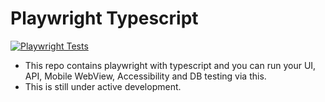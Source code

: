 # Playwright Typescript

[![Playwright Tests](https://github.com/heyrmi/playwright-typescript/actions/workflows/playwright.yml/badge.svg)](https://github.com/heyrmi/playwright-typescript/actions/workflows/playwright.yml)

- This repo contains playwright with typescript and you can run your UI, API, Mobile WebView, Accessibility and DB testing via this.
- This is still under active development.
